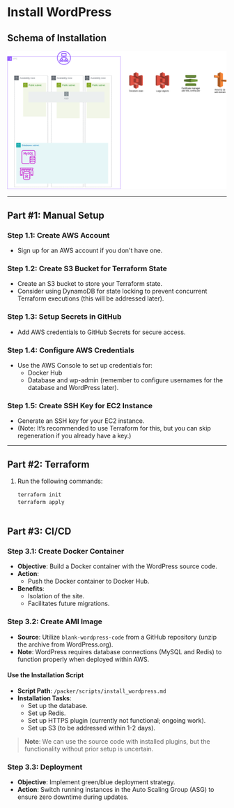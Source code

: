 # Install WordPress

## Schema of Installation

![AWS SCHEMA](schema.drawio.png)

---

## Part #1: Manual Setup

### Step 1.1: Create AWS Account
- Sign up for an AWS account if you don't have one.

### Step 1.2: Create S3 Bucket for Terraform State
- Create an S3 bucket to store your Terraform state.
- Consider using DynamoDB for state locking to prevent concurrent Terraform executions (this will be addressed later).

### Step 1.3: Setup Secrets in GitHub
- Add AWS credentials to GitHub Secrets for secure access.

### Step 1.4: Configure AWS Credentials
- Use the AWS Console to set up credentials for:
  - Docker Hub
  - Database and wp-admin (remember to configure usernames for the database and WordPress later).

### Step 1.5: Create SSH Key for EC2 Instance
- Generate an SSH key for your EC2 instance.
- (Note: It’s recommended to use Terraform for this, but you can skip regeneration if you already have a key.)

---

## Part #2: Terraform

1. Run the following commands:
   ```bash
   terraform init
   terraform apply



## Part #3: CI/CD

### Step 3.1: Create Docker Container
- **Objective**: Build a Docker container with the WordPress source code.
- **Action**:
  - Push the Docker container to Docker Hub.
- **Benefits**:
  - Isolation of the site.
  - Facilitates future migrations.

### Step 3.2: Create AMI Image
- **Source**: Utilize `blank-wordpress-code` from a GitHub repository (unzip the archive from WordPress.org).
- **Note**: WordPress requires database connections (MySQL and Redis) to function properly when deployed within AWS.

#### Use the Installation Script
- **Script Path**: `/packer/scripts/install_wordpress.md`
- **Installation Tasks**:
  - Set up the database.
  - Set up Redis.
  - Set up HTTPS plugin (currently not functional; ongoing work).
  - Set up S3 (to be addressed within 1-2 days).

> **Note**: We can use the source code with installed plugins, but the functionality without prior setup is uncertain.

### Step 3.3: Deployment
- **Objective**: Implement green/blue deployment strategy.
- **Action**: Switch running instances in the Auto Scaling Group (ASG) to ensure zero downtime during updates.
